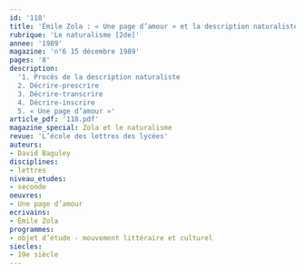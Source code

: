 ```yaml
---
id: '118'
title: 'Émile Zola : « Une page d’amour » et la description naturaliste'
rubrique: 'Le naturalisme [2de]'
annee: '1989'
magazine: 'n°6 15 décembre 1989'
pages: '8'
description: 
  '1. Procès de la description naturaliste
  2. Décrire-prescrire
  3. Décrire-transcrire
  4. Décrire-inscrire
  5. « Une page d’amour »'
article_pdf: '118.pdf'
magazine_special: Zola et le naturalisme
revue: 'L’école des lettres des lycées'
auteurs:
- David Baguley
disciplines:
- lettres
niveau_etudes:
- seconde
oeuvres:
- Une page d’amour
ecrivains:
- Émile Zola
programmes:
- objet d’étude - mouvement littéraire et culturel
siecles:
- 19e siècle
---
```

